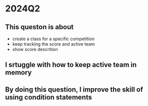 # 2024Q2
## This queston is about
- create a class for a specific competition
- keep tracking the score and active team
- show score descrition
## I srtuggle with how to keep active team in memory
## By doing this question, I improve the skill of using condition statements
